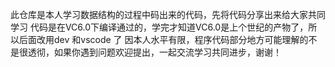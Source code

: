 此仓库是本人学习数据结构的过程中码出来的代码，先将代码分享出来给大家共同学习
代码是在VC6.0下编译通过的，学完才知道VC6.0是上个世纪的产物了，所以后面改用dev 和vscode 了
 因本人水平有限，程序代码部分地方可能理解的不是很透彻，如果你遇到问题欢迎提出，一起交流学习共同进步，谢谢！
